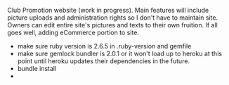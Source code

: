 Club Promotion website (work in progress). Main features will include picture uploads and administration rights so I don't have to maintain site. Owners can edit entire site's pictures and texts to their own fruition. If all goes well, adding eCommerce portion to site.

- make sure ruby version is 2.6.5 in .ruby-version and gemfile
- make sure gemlock bundler is 2.0.1 or it won't load up to heroku at this point until heroku updates their dependencies in the future.
- bundle install
-
